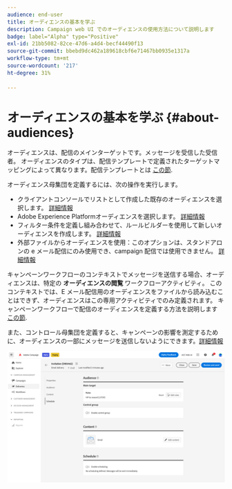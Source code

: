 ```yaml
---
audience: end-user
title: オーディエンスの基本を学ぶ
description: Campaign web UI でのオーディエンスの使用方法について説明します
badge: label="Alpha" type="Positive"
exl-id: 21bb5082-82ce-47d6-a4d4-becf44490f13
source-git-commit: bbebd9dc462a189618cbf6e71467bb0935e1317a
workflow-type: tm+mt
source-wordcount: '217'
ht-degree: 31%

---
```



# オーディエンスの基本を学ぶ {#about-audiences}

<!--
Audience only created for the delivery, not available later-->


<!--
Three ways:
* existing audience

Campaign or AEP Audiences

* create new on the fly

query like AEP segment builder (same component with campaign data)

* import from file

show use case with a new audience creation (or import from file?)

control groups like acc: exract, random, based on attribute
-->


オーディエンスは、配信のメインターゲットです。メッセージを受信した受信者。 オーディエンスのタイプは、配信テンプレートで定義されたターゲットマッピングによって異なります。配信テンプレートとは [この節](../msg/delivery-template.md).

オーディエンス母集団を定義するには、次の操作を実行します。

* クライアントコンソールでリストとして作成した既存のオーディエンスを選択します。 [詳細情報](add-audience.md)
* Adobe Experience Platformオーディエンスを選択します。 [詳細情報](aep-audience.md)
* フィルター条件を定義し組み合わせて、ルールビルダーを使用して新しいオーディエンスを作成します。 [詳細情報](segment-builder.md)
* 外部ファイルからオーディエンスを使用：このオプションは、スタンドアロンの e メール配信にのみ使用でき、campaign 配信では使用できません。 [詳細情報](file-audience.md)

キャンペーンワークフローのコンテキストでメッセージを送信する場合、オーディエンスは、特定の **オーディエンスの閲覧** ワークフローアクティビティ。 このコンテキストでは、E メール配信用のオーディエンスをファイルから読み込むことはできず、オーディエンスはこの専用アクティビティでのみ定義されます。 キャンペーンワークフローで配信のオーディエンスを定義する方法を説明します [この節](../workflows/orchestrate-activities.md).

また、コントロール母集団を定義すると、キャンペーンの影響を測定するために、オーディエンスの一部にメッセージを送信しないようにできます。[詳細情報](control-group.md)

![](assets/about-audience.png)


